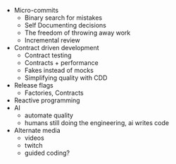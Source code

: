 
- Micro-commits
  - Binary search for mistakes
  - Self Documenting decisions
  - The freedom of throwing away work
  - Incremental review
- Contract driven development
  - Contract testing
  - Contracts + performance
  - Fakes instead of mocks
  - Simplifying quality with CDD
- Release flags
  - Factories, Contracts
- Reactive programming
- AI
  - automate quality
  - humans still doing the engineering, ai writes code
- Alternate media
  - videos
  - twitch
  - guided coding?